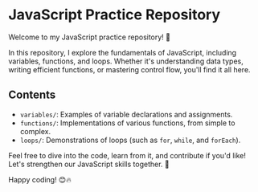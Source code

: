 # JavaScript Practice Repository

Welcome to my JavaScript practice repository! 🚀

In this repository, I explore the fundamentals of JavaScript, including variables, functions, and loops. Whether it's understanding data types, writing efficient functions, or mastering control flow, you'll find it all here.

## Contents

- `variables/`: Examples of variable declarations and assignments.
- `functions/`: Implementations of various functions, from simple to complex.
- `loops/`: Demonstrations of loops (such as `for`, `while`, and `forEach`).

Feel free to dive into the code, learn from it, and contribute if you'd like! Let's strengthen our JavaScript skills together. 💪

Happy coding! 😊🔥
